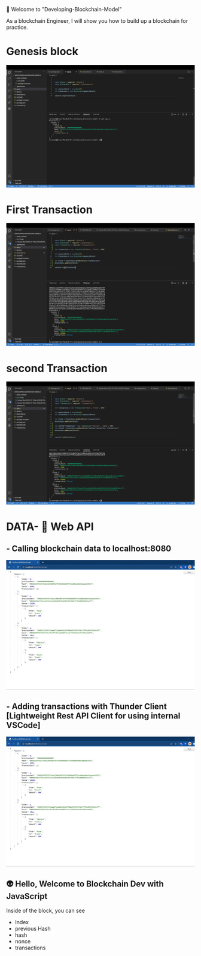 🤟 Welcome to "Developing-Blockchain-Model"

As a blockchain Engineer, I will show you how to build up a blockchain for practice.

# Genesis block

![Intro](https://github.com/ahrumnoh/developing-blockchain-models/blob/main/src/image/Screen%20Shot%202022-07-19%20at%204.52.06%20PM.png)

# First Transaction

![Second](https://github.com/ahrumnoh/developing-blockchain-models/blob/main/src/image/Screen%20Shot%202022-07-25%20at%204.25.02%20PM.png)

# second Transaction

![Second](https://github.com/ahrumnoh/developing-blockchain-models/blob/main/src/image/Screen%20Shot%202022-07-26%20at%2012.32.43%20PM.png)



# DATA- 🔶 Web API 
## - Calling blockchain data to localhost:8080

![API](<https://github.com/ahrumnoh/developing-blockchain-models/blob/main/src/image/Screenshot%20(434).jpg?raw=true>)

## - Adding transactions with Thunder Client [Lightweight Rest API Client for using internal VSCode]

![API](<https://github.com/ahrumnoh/developing-blockchain-models/blob/main/src/image/Screenshot%20(434).jpg?raw=true>)


## 👽 Hello, Welcome to Blockchain Dev with JavaScript

Inside of the block, you can see

- Index
- previous Hash
- hash
- nonce
- transactions
